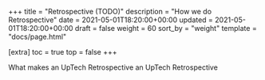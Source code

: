+++
title = "Retrospective (TODO)"
description = "How we do Retrospective"
date = 2021-05-01T18:20:00+00:00
updated = 2021-05-01T18:20:00+00:00
draft = false
weight = 60
sort_by = "weight"
template = "docs/page.html"

[extra]
toc = true
top = false
+++

What makes an UpTech Retrospective an UpTech Retrospective
